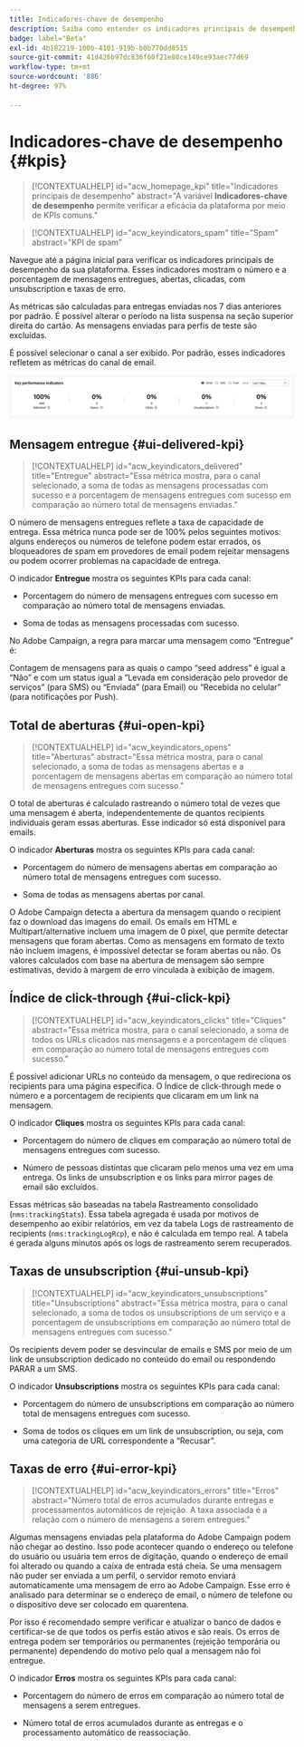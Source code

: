 ```yaml
---
title: Indicadores-chave de desempenho
description: Saiba como entender os indicadores principais de desempenho
badge: label="Beta"
exl-id: 4b182219-100b-4101-919b-b0b770dd8515
source-git-commit: 41d426b97dc836f60f21e80ce149ce93aec77d69
workflow-type: tm+mt
source-wordcount: '886'
ht-degree: 97%

---
```


# Indicadores-chave de desempenho {#kpis}

>[!CONTEXTUALHELP]
>id="acw_homepage_kpi"
>title="Indicadores principais de desempenho"
>abstract="A variável **Indicadores-chave de desempenho** permite verificar a eficácia da plataforma por meio de KPIs comuns."

>[!CONTEXTUALHELP]
>id="acw_keyindicators_spam"
>title="Spam"
>abstract="KPI de spam"

Navegue até a página inicial para verificar os indicadores principais de desempenho da sua plataforma. Esses indicadores mostram o número e a porcentagem de mensagens entregues, abertas, clicadas, com unsubscription e taxas de erro.

As métricas são calculadas para entregas enviadas nos 7 dias anteriores por padrão. É possível alterar o período na lista suspensa na seção superior direita do cartão. As mensagens enviadas para perfis de teste são excluídas.

É possível selecionar o canal a ser exibido. Por padrão, esses indicadores refletem as métricas do canal de email.

![](assets/kpi.png)

## Mensagem entregue {#ui-delivered-kpi}

>[!CONTEXTUALHELP]
>id="acw_keyindicators_delivered"
>title="Entregue"
>abstract="Essa métrica mostra, para o canal selecionado, a soma de todas as mensagens processadas com sucesso e a porcentagem de mensagens entregues com sucesso em comparação ao número total de mensagens enviadas."

O número de mensagens entregues reflete a taxa de capacidade de entrega. Essa métrica nunca pode ser de 100% pelos seguintes motivos: alguns endereços ou números de telefone podem estar errados, os bloqueadores de spam em provedores de email podem rejeitar mensagens ou podem ocorrer problemas na capacidade de entrega.

O indicador **Entregue** mostra os seguintes KPIs para cada canal:

* Porcentagem do número de mensagens entregues com sucesso em comparação ao número total de mensagens enviadas.

* Soma de todas as mensagens processadas com sucesso.

No Adobe Campaign, a regra para marcar uma mensagem como “Entregue” é:

Contagem de mensagens para as quais o campo “seed address” é igual a “Não” e com um status igual a “Levada em consideração pelo provedor de serviços” (para SMS) ou “Enviada” (para Email) ou “Recebida no celular” (para notificações por Push).


## Total de aberturas {#ui-open-kpi}

>[!CONTEXTUALHELP]
>id="acw_keyindicators_opens"
>title="Aberturas"
>abstract="Essa métrica mostra, para o canal selecionado, a soma de todas as mensagens abertas e a porcentagem de mensagens abertas em comparação ao número total de mensagens entregues com sucesso."

O total de aberturas é calculado rastreando o número total de vezes que uma mensagem é aberta, independentemente de quantos recipients individuais geram essas aberturas. Esse indicador só está disponível para emails.

O indicador **Aberturas** mostra os seguintes KPIs para cada canal:

* Porcentagem do número de mensagens abertas em comparação ao número total de mensagens entregues com sucesso.

* Soma de todas as mensagens abertas por canal.

O Adobe Campaign detecta a abertura da mensagem quando o recipient faz o download das imagens do email. Os emails em HTML e Multipart/alternative incluem uma imagem de 0 pixel, que permite detectar mensagens que foram abertas. Como as mensagens em formato de texto não incluem imagens, é impossível detectar se foram abertas ou não. Os valores calculados com base na abertura de mensagem são sempre estimativas, devido à margem de erro vinculada à exibição de imagem.



## Índice de click-through {#ui-click-kpi}

>[!CONTEXTUALHELP]
>id="acw_keyindicators_clicks"
>title="Cliques"
>abstract="Essa métrica mostra, para o canal selecionado, a soma de todos os URLs clicados nas mensagens e a porcentagem de cliques em comparação ao número total de mensagens entregues com sucesso."

É possível adicionar URLs no conteúdo da mensagem, o que redireciona os recipients para uma página específica. O Índice de click-through mede o número e a porcentagem de recipients que clicaram em um link na mensagem.

O indicador **Cliques** mostra os seguintes KPIs para cada canal:

* Porcentagem do número de cliques em comparação ao número total de mensagens entregues com sucesso.

* Número de pessoas distintas que clicaram pelo menos uma vez em uma entrega. Os links de unsubscription e os links para mirror pages de email são excluídos.

Essas métricas são baseadas na tabela Rastreamento consolidado (`nms:trackingStats`). Essa tabela agregada é usada por motivos de desempenho ao exibir relatórios, em vez da tabela Logs de rastreamento de recipients (`nms:trackingLogRcp`), e não é calculada em tempo real. A tabela é gerada alguns minutos após os logs de rastreamento serem recuperados.


## Taxas de unsubscription {#ui-unsub-kpi}

>[!CONTEXTUALHELP]
>id="acw_keyindicators_unsubscriptions"
>title="Unsubscriptions"
>abstract="Essa métrica mostra, para o canal selecionado, a soma de todos os unsubscriptions de um serviço e a porcentagem de unsubscriptions em comparação ao número total de mensagens entregues com sucesso."

Os recipients devem poder se desvincular de emails e SMS por meio de um link de unsubscription dedicado no conteúdo do email ou respondendo PARAR a um SMS.

O indicador **Unsubscriptions** mostra os seguintes KPIs para cada canal:

* Porcentagem do número de unsubscriptions em comparação ao número total de mensagens entregues com sucesso.

* Soma de todos os cliques em um link de unsubscription, ou seja, com uma categoria de URL correspondente a “Recusar”.


## Taxas de erro {#ui-error-kpi}

>[!CONTEXTUALHELP]
>id="acw_keyindicators_errors"
>title="Erros"
>abstract="Número total de erros acumulados durante entregas e processamentos automáticos de rejeição. A taxa associada é a relação com o número de mensagens a serem entregues."

Algumas mensagens enviadas pela plataforma do Adobe Campaign podem não chegar ao destino. Isso pode acontecer quando o endereço ou telefone do usuário ou usuária tem erros de digitação, quando o endereço de email foi alterado ou quando a caixa de entrada está cheia. Se uma mensagem não puder ser enviada a um perfil, o servidor remoto enviará automaticamente uma mensagem de erro ao Adobe Campaign. Esse erro é analisado para determinar se o endereço de email, o número de telefone ou o dispositivo deve ser colocado em quarentena.

Por isso é recomendado sempre verificar e atualizar o banco de dados e certificar-se de que todos os perfis estão ativos e são reais. Os erros de entrega podem ser temporários ou permanentes (rejeição temporária ou permanente) dependendo do motivo pelo qual a mensagem não foi entregue.

O indicador **Erros** mostra os seguintes KPIs para cada canal:

* Porcentagem do número de erros em comparação ao número total de mensagens a serem entregues.

* Número total de erros acumulados durante as entregas e o processamento automático de reassociação.
